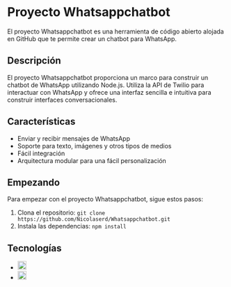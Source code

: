 # Proyecto Whatsappchatbot

El proyecto Whatsappchatbot es una herramienta de código abierto alojada en GitHub que te permite crear un chatbot para WhatsApp.

## Descripción

El proyecto Whatsappchatbot proporciona un marco para construir un chatbot de WhatsApp utilizando Node.js. Utiliza la API de Twilio para interactuar con WhatsApp y ofrece una interfaz sencilla e intuitiva para construir interfaces conversacionales.

## Características

- Enviar y recibir mensajes de WhatsApp
- Soporte para texto, imágenes y otros tipos de medios
- Fácil integración 
- Arquitectura modular para una fácil personalización

## Empezando

Para empezar con el proyecto Whatsappchatbot, sigue estos pasos:

1. Clona el repositorio: `git clone https://github.com/Nicolaserd/Whatsappchatbot.git`
2. Instala las dependencias: `npm install`

## Tecnologías

<ul>
  <li>
    <a href="https://nestjs.com" target="_blank">
    <img src="https://nestjs.com/logo-small-gradient.76616405.svg" style="height: 20px;"/>
    </a>
  </li>
  <li>
    <a href="https://wwebjs.dev/" target="_blank">
    <img src="https://wwebjs.dev/images/logo.png" style="height: 20px;"/>
    </a>
  </li>
 
</ul>

